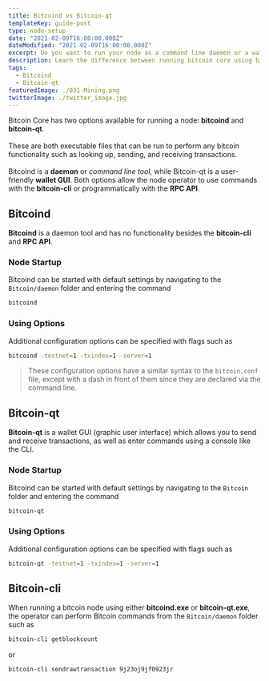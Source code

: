 ```yaml
---
title: Bitcoind vs Bitcoin-qt
templateKey: guide-post
type: node-setup
date: "2021-02-09T16:00:00.000Z"
dateModified: "2021-02-09T16:00:00.000Z"
excerpt: Do you want to run your node as a command line daemon or a wallet GUI?
description: Learn the difference between running bitcoin core using bitcoind and bitcoin-qt. Startup a daemon or wallet GUI.
tags:
  - Bitcoind
  - Bitcoin-qt
featuredImage: ./031-Mining.png
twitterImage: ./twitter_image.jpg
---
```


Bitcoin Core has two options available for running a node: **bitcoind** and **bitcoin-qt**.  
<br />
These are both executable files that can be run to perform any bitcoin functionality such as looking up, sending, and receiving transactions.  
<br />
Bitcoind is a **daemon** or *command line tool*, while Bitcoin-qt is a user-friendly **wallet GUI**. Both options allow the node operator to use commands with the **bitcoin-cli** or programmatically with the **RPC API**. 

## Bitcoind

**Bitcoind** is a daemon tool and has no functionality besides the **bitcoin-cli** and **RPC API**.
### Node Startup
Bitcoind can be started with default settings by navigating to the `Bitcoin/daemon` folder and entering the command
```bash
bitcoind
```

### Using Options
Additional configuration options can be specified with flags such as
```bash
bitcoind -testnet=1 -txindex=1 -server=1
```
> These configuration options have a similar syntax to the `bitcoin.conf` file, except with a dash in front of them since they are declared via the command line.

## Bitcoin-qt
**Bitcoin-qt** is a wallet GUI (graphic user interface) which allows you to send and receive transactions, as well as enter commands using a console like the CLI.

### Node Startup
Bitcoind can be started with default settings by navigating to the `Bitcoin` folder and entering the command
```bash
bitcoin-qt
```
### Using Options
Additional configuration options can be specified with flags such as
```bash
bitcoin-qt -testnet=1 -txindex=1 -server=1
```


## Bitcoin-cli
When running a bitcoin node using either **bitcoind.exe** or **bitcoin-qt.exe**, the operator can perform Bitcoin commands from the `Bitcoin/daemon` folder such as

```bash
bitcoin-cli getblockcount
```
or
```bash
bitcoin-cli sendrawtransaction 9j23oj9jf0923jr
```
